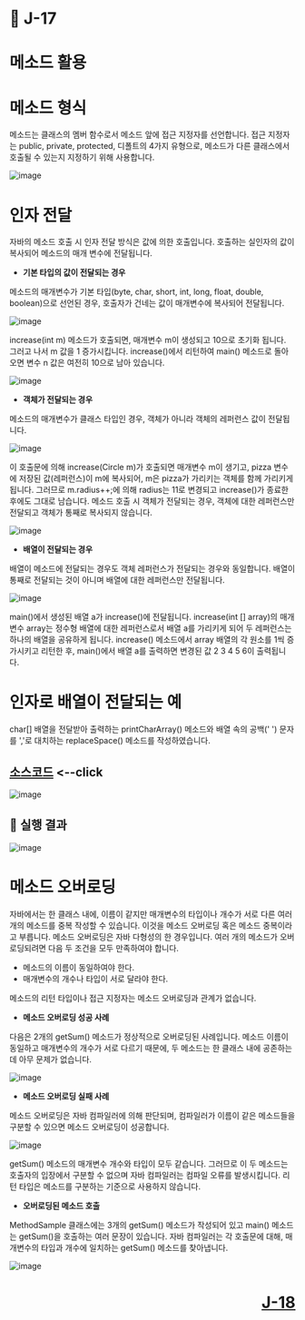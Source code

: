 # 📖 J-17

# 메소드 활용

# 메소드 형식

메소드는 클래스의 멤버 함수로서 메소드 앞에 접근 지정자를 선언합니다. 접근 지정자는 public, private, protected, 디폴트의 4가지 유형으로, 메소드가 다른 클래스에서 호출될 수 있는지 지정하기 위해 사용합니다.

![image](https://github.com/user-attachments/assets/9e7f71d3-f4d0-4c16-9b0b-6b4b768cf0d7)


# 인자 전달

자바의 메소드 호출 시 인자 전달 방식은 값에 의한 호출입니다. 호출하는 실인자의 값이 복사되어 메소드의 매개 변수에 전달됩니다.

* **기본 타입의 값이 전달되는 경우**

메소드의 매개변수가 기본 타입(byte, char, short, int, long, float, double, boolean)으로 선언된 경우, 호출자가 건네는 값이 매개변수에 복사되어 전달됩니다.

![image](https://github.com/user-attachments/assets/882ee677-ceb8-4669-9b5c-dd0624cbae01)

increase(int m) 메소드가 호출되면, 매개변수 m이 생성되고 10으로 초기화 됩니다. 그러고 나서 m 값을 1 증가시킵니다. increase()에서 리턴하여 main() 메소드로 돌아오면 변수 n 값은 여전히 10으로 남아 있습니다.

![image](https://github.com/user-attachments/assets/ae256391-fe3e-46fc-8151-15ed60a4a4ea)

* **객체가 전달되는 경우**

메소드의 매개변수가 클래스 타입인 경우, 객체가 아니라 객체의 레퍼런스 값이 전달됩니다.

![image](https://github.com/user-attachments/assets/58ed5437-02db-4606-a6cf-b2bf399d652f)

이 호출문에 의해 increase(Circle m)가 호출되면 매개변수 m이 생기고, pizza 변수에 저장된 값(레퍼런스)이 m에 복사되어, m은 pizza가 가리키는 객체를 함께 가리키게 됩니다. 그러므로 m.radius++;에 의해 radius는 11로 변경되고 increase()가 종료한 후에도 그대로 남습니다. 메소드 호출 시 객체가 전달되는 경우, 객체에 대한 레퍼런스만 전달되고 객체가 통째로 복사되지 않습니다.

![image](https://github.com/user-attachments/assets/016872d3-54bd-4470-bf0b-82c35eac7753)

* **배열이 전달되는 경우**

배열이 메소드에 전달되는 경우도 객체 레퍼런스가 전달되는 경우와 동일합니다. 배열이 통째로 전달되는 것이 아니며 배열에 대한 레퍼런스만 전달됩니다.

![image](https://github.com/user-attachments/assets/c4f86d37-f5f6-4b88-998d-270801b1aeef)

main()에서 생성된 배열 a가 increase()에 전달됩니다. increase(int [] array)의 매개변수 array는 정수형 배열에 대한 레퍼런스로서 배열 a를 가리키게 되어 두 레퍼런스는 하나의 배열을 공유하게 됩니다. increase() 메소드에서 array 배열의 각 원소를 1씩 증가시키고 리턴한 후, main()에서 배열 a를 출력하면 변경된 값 2 3 4 5 6이 출력됩니다.

# 인자로 배열이 전달되는 예

char[] 배열을 전달받아 출력하는 printCharArray() 메소드와 배열 속의 공백(' ') 문자를 ','로 대치하는 replaceSpace() 메소드를 작성하였습니다.

[소스코드](./ArrayPassingEX.java) <--click
---

![image](https://github.com/user-attachments/assets/673ad8a4-3b28-4135-9990-7e859c48cb23)

📘 실행 결과
---

![image](https://github.com/user-attachments/assets/37e67d4d-60dd-41fe-9e6f-022e9c01b244)

# 메소드 오버로딩

자바에서는 한 클래스 내에, 이름이 같지만 매개변수의 타입이나 개수가 서로 다른 여러 개의 메소드를 중복 작성할 수 있습니다. 이것을 메소드 오버로딩 혹은 메소드 중복이라고 부릅니다. 메소드 오버로딩은 자바 다형성의 한 경우입니다. 여러 개의 메소드가 오버로딩되려면 다음 두 조건을 모두 만족하여야 합니다.

* 메소드의 이름이 동일하여야 한다.
* 매개변수의 개수나 타입이 서로 달라야 한다.

메소드의 리턴 타입이나 접근 지정자는 메소드 오버로딩과 관계가 없습니다.

* **메소드 오버로딩 성공 사례**

다음은 2개의 getSum() 메소드가 정상적으로 오버로딩된 사례입니다. 메소드 이름이 동일하고 매개변수의 개수가 서로 다르기 때문에, 두 메소드는 한 클래스 내에 공존하는 데 아무 문제가 없습니다.

![image](https://github.com/user-attachments/assets/5cb84ab2-7b8d-4b72-88a7-4a5a9c45dace)

* **메소드 오버로딩 실패 사례**

메소드 오버로딩은 자바 컴파일러에 의해 판단되며, 컴파일러가 이름이 같은 메소드들을 구분할 수 있으면 메소드 오버로딩이 성공합니다. 

![image](https://github.com/user-attachments/assets/d9d17744-61e9-423a-9baf-937ddf2a23e0)

getSum() 메소드의 매개변수 개수와 타입이 모두 같습니다. 그러므로 이 두 메소드는 호출자의 입장에서 구분할 수 없으며 자바 컴파일러는 컴파일 오류를 발생시킵니다. 리턴 타입은 메소드를 구분하는 기준으로 사용하지 않습니다.

* **오버로딩된 메소드 호출**

MethodSample 클래스에는 3개의 getSum() 메소드가 작성되어 있고 main() 메소드는 getSum()을 호출하는 여러 문장이 있습니다. 자바 컴파일러는 각 호출문에 대해, 매개변수의 타입과 개수에 일치하는 getSum() 메소드를 찾아냅니다.

![image](https://github.com/user-attachments/assets/0c23c736-90d1-4170-b2f2-9d9305e941ca)

# <p align="right">[J-18](./J_18.md)</p>

